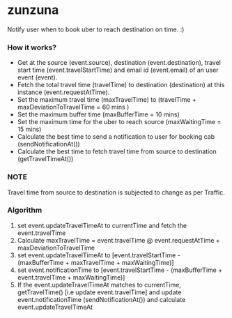# zunzuna
Notify user when to book uber to reach destination on time. :)

### How it works?
- Get at the source (event.source), destination (event.destination), travel start time (event.travelStartTime) and email id (event.email) of an user event (event).
- Fetch the total travel time (travelTime) to destination (destination) at this instance (event.requestAtTime).
- Set the maximum travel time (maxTravelTime) to (travelTime + maxDeviationToTravelTime = 60 mins )
- Set the maximum buffer time (maxBufferTime = 10 mins)
- Set the maximum time for the uber to reach source (maxWaitingTime = 15 mins) 
- Calculate the best time to send a notification to user for booking cab (sendNotificationAt())
- Calculate the best time to fetch travel time from source to destination (getTravelTimeAt())

### NOTE
Travel time from source to destination is subjected to change as per Traffic.


### Algorithm
1. set event.updateTravelTimeAt to currentTime and fetch the event.travelTime
2. Calculate maxTravelTime = event.travelTime @ event.requestAtTime + maxDeviationToTravelTime
3. set event.updateTravelTimeAt to [event.travelStartTime - (maxBufferTime + maxTravelTime + maxWaitingTime)]
4. set event.notificationTime to [event.travelStartTime - (maxBufferTime + event.travelTime + maxWaitingTime)]
5. If the event.updateTravelTimeAt matches to currentTime, getTravelTime() [i.e update event.travelTime] and update event.notificationTime (sendNotificationAt()) and calculate event.updateTravelTimeAt

